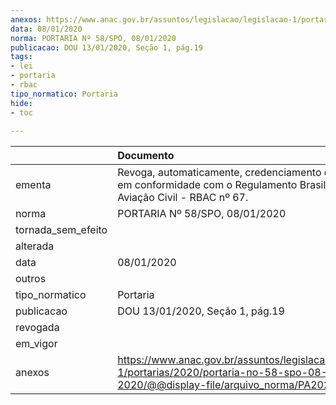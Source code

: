 ```yaml
---
anexos: https://www.anac.gov.br/assuntos/legislacao/legislacao-1/portarias/2020/portaria-no-58-spo-08-01-2020/@@display-file/arquivo_norma/PA2020-0058.pdf
data: 08/01/2020
norma: PORTARIA Nº 58/SPO, 08/01/2020
publicacao: DOU 13/01/2020, Seção 1, pág.19
tags:
- lei
- portaria
- rbac
tipo_normatico: Portaria
hide: 
- toc 
 
---
```


|                    | Documento                                                                                                                                          |
|:-------------------|:---------------------------------------------------------------------------------------------------------------------------------------------------|
| ementa             | Revoga, automaticamente, credenciamento de médico em conformidade com o Regulamento Brasileiro de Aviação Civil - RBAC nº 67.                      |
| norma              | PORTARIA Nº 58/SPO, 08/01/2020                                                                                                                     |
| tornada_sem_efeito |                                                                                                                                                    |
| alterada           |                                                                                                                                                    |
| data               | 08/01/2020                                                                                                                                         |
| outros             |                                                                                                                                                    |
| tipo_normatico     | Portaria                                                                                                                                           |
| publicacao         | DOU 13/01/2020, Seção 1, pág.19                                                                                                                    |
| revogada           |                                                                                                                                                    |
| em_vigor           |                                                                                                                                                    |
| anexos             | https://www.anac.gov.br/assuntos/legislacao/legislacao-1/portarias/2020/portaria-no-58-spo-08-01-2020/@@display-file/arquivo_norma/PA2020-0058.pdf |